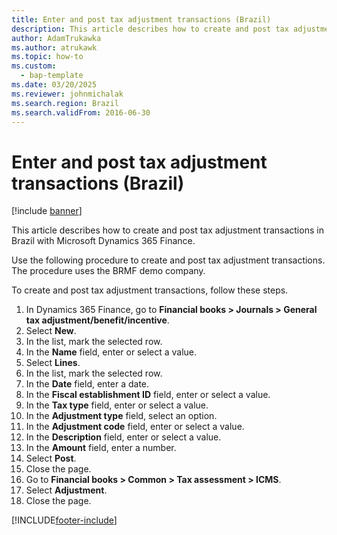 ```yaml
---
title: Enter and post tax adjustment transactions (Brazil)
description: This article describes how to create and post tax adjustment transactions in Brazil with Microsoft Dynamics 365 Finance.
author: AdamTrukawka
ms.author: atrukawk
ms.topic: how-to
ms.custom: 
  - bap-template
ms.date: 03/20/2025
ms.reviewer: johnmichalak
ms.search.region: Brazil
ms.search.validFrom: 2016-06-30
---
```


# Enter and post tax adjustment transactions (Brazil)

[!include [banner](../../includes/banner.md)]

This article describes how to create and post tax adjustment transactions in Brazil with Microsoft Dynamics 365 Finance.

Use the following procedure to create and post tax adjustment transactions. The procedure uses the BRMF demo company.

To create and post tax adjustment transactions, follow these steps.

1. In Dynamics 365 Finance, go to **Financial books \> Journals \> General tax adjustment/benefit/incentive**.
1. Select **New**.
1. In the list, mark the selected row.
1. In the **Name** field, enter or select a value.
1. Select **Lines**.
1. In the list, mark the selected row.
1. In the **Date** field, enter a date.
1. In the **Fiscal establishment ID** field, enter or select a value.
1. In the **Tax type** field, enter or select a value.
1. In the **Adjustment type** field, select an option.
1. In the **Adjustment code** field, enter or select a value.
1. In the **Description** field, enter or select a value.
1. In the **Amount** field, enter a number.
1. Select **Post**.
1. Close the page.
1. Go to **Financial books \> Common \> Tax assessment \> ICMS**.
1. Select **Adjustment**.
1. Close the page.



[!INCLUDE[footer-include](../../../includes/footer-banner.md)]
